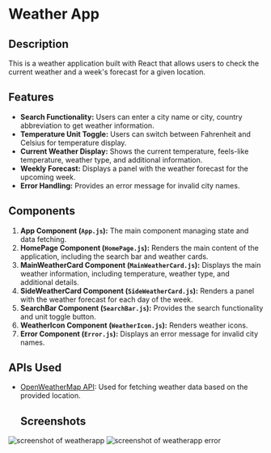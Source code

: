 # Weather App

## Description

This is a weather application built with React that allows users to check the current weather and a week's forecast for a given location.

## Features

- **Search Functionality:** Users can enter a city name or city, country abbreviation to get weather information.
- **Temperature Unit Toggle:** Users can switch between Fahrenheit and Celsius for temperature display.
- **Current Weather Display:** Shows the current temperature, feels-like temperature, weather type, and additional information.
- **Weekly Forecast:** Displays a panel with the weather forecast for the upcoming week.
- **Error Handling:** Provides an error message for invalid city names.

## Components

1. **App Component (`App.js`):** The main component managing state and data fetching.
2. **HomePage Component (`HomePage.js`):** Renders the main content of the application, including the search bar and weather cards.
3. **MainWeatherCard Component (`MainWeatherCard.js`):** Displays the main weather information, including temperature, weather type, and additional details.
4. **SideWeatherCard Component (`SideWeatherCard.js`):** Renders a panel with the weather forecast for each day of the week.
5. **SearchBar Component (`SearchBar.js`):** Provides the search functionality and unit toggle button.
6. **WeatherIcon Component (`WeatherIcon.js`):** Renders weather icons.
7. **Error Component (`Error.js`):** Displays an error message for invalid city names.

## APIs Used

- [OpenWeatherMap API](https://openweathermap.org/api): Used for fetching weather data based on the provided location.

  ## Screenshots

![screenshot of weatherapp](https://github.com/pepelopezcode/weather-app-2/assets/98237174/0c8b2e4d-15cf-486c-8bbd-50c28ccce43b)
![screenshot of weatherapp error](https://github.com/pepelopezcode/weather-app-2/assets/98237174/b0e84767-06ea-4b2f-bbf5-93187eaf9c37)
